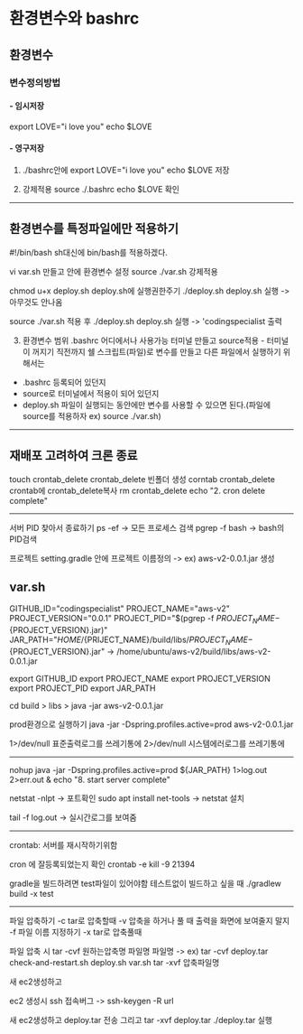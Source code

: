 
# 환경변수와 bashrc
## 환경변수

### 변수정의방법

#### - 임시저장
export LOVE="i love you"
echo $LOVE

#### - 영구저장

1. ./bashrc안에 
  export LOVE="i love you"
  echo $LOVE
  저장

2. 강제적용 
  source ./.bashrc
  echo $LOVE 확인
 * * *
## 환경변수를 특정파일에만 적용하기

#!/bin/bash     sh대신에 bin/bash를 적용하겠다.

vi var.sh 만들고  안에 환경변수 설정
source ./var.sh 강제적용

chmod u+x deploy.sh  deploy.sh에 실행권한주기
./deploy.sh deploy.sh 실행 -> 아무것도 안나옴

source ./var.sh 적용 후
./deploy.sh deploy.sh 실행 -> 'codingspecialist 출력

3. 환경변수 범위
.bashrc 어디에서나 사용가능
터미널 만들고 source적용 - 터미널이 꺼지기 직전까지
쉘 스크립트(파일)로 변수를 만들고 다른 파일에서 실행하기 위해서는

- .bashrc 등록되어 있던지
- source로 터미널에서 적용이 되어 있던지
- deploy.sh 파일이 실행되는 동안에만 변수를 사용할 수 있으면 된다.(파일에 source를 적용하자 ex) source ./var.sh)

* * *
## 재배포 고려하여 크론 종료
touch crontab_delete                    crontab_delete 빈폴더 생성
corntab crontab_delete                  crontab에 crontab_delete복사
rm crontab_delete
echo "2. cron delete complete"
* * *
서버 PID 찾아서 종료하기
ps -ef  -> 모든 프로세스 검색
pgrep -f bash  -> bash의 PID검색

프로젝트 setting.gradle 안에 프로젝트 이름정의 -> ex) aws-v2-0.0.1.jar 생성

## var.sh
GITHUB_ID="codingspecialist"
PROJECT_NAME="aws-v2"
PROJECT_VERSION="0.0.1"
PROJECT_PID="$(pgrep -f ${PROJECT_NAME}-${PROJECT_VERSION}.jar)"
JAR_PATH="${HOME}/${PRIJECT_NAME}/build/libs/${PROJECT_NAME}-${PROJECT_VERSION}.jar"  -> /home/ubuntu/aws-v2/build/libs/aws-v2-0.0.1.jar

export GITHUB_ID
export PROJECT_NAME
export PROJECT_VERSION
export PROJECT_PID
export JAR_PATH


cd build > libs > java -jar aws-v2-0.0.1.jar

prod환경으로 실행하기
java -jar -Dspring.profiles.active=prod aws-v2-0.0.1.jar


1>/dev/null 표준출력로그를 쓰레기통에
2>/dev/null 시스템에러로그를 쓰레기통에

* * *
nohup java -jar -Dspring.profiles.active=prod ${JAR_PATH} 1>log.out 2>err.out & 
echo "8. start server complete"

netstat -nlpt   -> 포트확인
sudo apt install net-tools  -> netstat 설치

tail -f log.out  -> 실시간로그를 보여줌

* * *
crontab: 서버를 재시작하기위함 


cron 에 잘등록되었는지 확인 crontab -e
kill -9 21394

gradle을 빌드하려면 test파일이 있어야함
테스트없이 빌드하고 싶을 때 
./gradlew build -x test
 
* * *
파일 압축하기
-c tar로 압축할때
-v 압축을 하거나 풀 때 출력을 화면에 보여줄지 말지
-f 파일 이름 지정하기
-x tar로 압축풀때

파일 압축 시
tar -cvf 원하는압축명 파일명 파일명  -> ex) tar -cvf deploy.tar check-and-restart.sh deploy.sh var.sh
tar -xvf 압축파일명

새 ec2생성하고

ec2 생성시 ssh 접속버그 -> ssh-keygen -R url 

새 ec2생성하고
deploy.tar 전송
그리고 tar -xvf deploy.tar
./deploy.tar 실행















